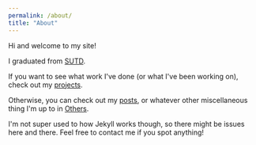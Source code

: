 ```yaml
---
permalink: /about/
title: "About"
---
```


Hi and welcome to my site!

I graduated from [SUTD](https://www.sutd.edu.sg).

If you want to see what work I've done (or what I've been working on), check out my [projects](/projects).

Otherwise, you can check out my [posts](/posts), or whatever other miscellaneous thing I'm up to in [Others](/others).

I'm not super used to how Jekyll works though, so there might be issues here and there. Feel free to contact me if you spot anything!